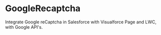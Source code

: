 # GoogleRecaptcha
Integrate Google reCaptcha in Salesforce with Visualforce Page and LWC, with Google API's.
